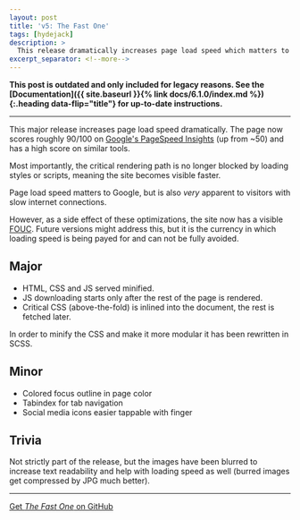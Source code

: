 ```yaml
---
layout: post
title: 'v5: The Fast One'
tags: [hydejack]
description: >
  This release dramatically increases page load speed which matters to Google and visitors with slow connections alike.
excerpt_separator: <!--more-->
---
```


**This post is outdated and only included for legacy reasons.
See the [Documentation]({{ site.baseurl }}{% link docs/6.1.0/index.md %}){:.heading data-flip="title"} for up-to-date instructions.**

***

This major release increases page load speed dramatically. The page now scores roughly 90/100 on [Google's PageSpeed Insights](https://developers.google.com/speed/pagespeed/insights/?url=http%3A%2F%2Fqwtel.com%2Fhydejack%2F) (up from ~50) and has a high score on similar tools.

<!--more-->

Most importantly, the critical rendering path is no longer blocked by loading styles or scripts, meaning the site becomes visible faster.

Page load speed matters to Google, but is also *very* apparent to visitors with slow internet connections.

However, as a side effect of these optimizations, the site now has a visible [FOUC](https://en.wikipedia.org/wiki/Flash_of_unstyled_content).
Future versions might address this, but it is the currency in which loading speed is being payed for and can not be fully avoided.

## Major

* HTML, CSS and JS served minified.
* JS downloading starts only after the rest of the page is rendered.
* Critical CSS (above-the-fold) is inlined into the document, the rest is fetched later.

In order to minify the CSS and make it more modular it has been rewritten in SCSS.


## Minor

* Colored focus outline in page color
* Tabindex for tab navigation
* Social media icons easier tappable with finger

## Trivia

Not strictly part of the release, but the images have been blurred to increase text readability and help with loading speed as well (burred images get compressed by JPG much better).

***

[Get *The Fast One* on GitHub](https://github.com/qwtel/hydejack/releases/tag/v5.0.0)
